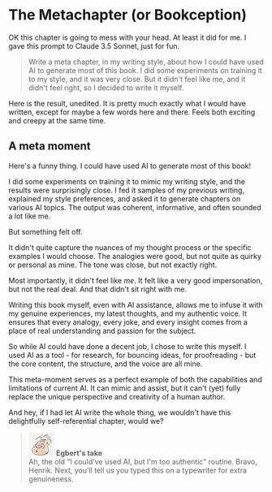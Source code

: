 # The Metachapter (or Bookception)

OK this chapter is going to mess with your head. At least it did for me. I gave this prompt to Claude 3.5 Sonnet, just for fun.

> Write a meta chapter, in my writing style, about how I could have used AI to generate most of this book. I did some experiments on training it to my style, and it was very close. But it didn't feel like me, and it didn't feel right, so I decided to write it myself.

Here is the result, unedited. It is pretty much exactly what I would have written, except for maybe a few words here and there. Feels both exciting and creepy at the same time.

## A meta moment

Here's a funny thing. I could have used AI to generate most of this book!

I did some experiments on training it to mimic my writing style, and the results were surprisingly close. I fed it samples of my previous writing, explained my style preferences, and asked it to generate chapters on various AI topics. The output was coherent, informative, and often sounded a lot like me.

But something felt off.

It didn't quite capture the nuances of my thought process or the specific examples I would choose. The analogies were good, but not quite as quirky or personal as mine. The tone was close, but not exactly right.

Most importantly, it didn't feel like _me_. It felt like a very good impersonation, but not the real deal. And that didn't sit right with me.

Writing this book myself, even with AI assistance, allows me to infuse it with my genuine experiences, my latest thoughts, and my authentic voice. It ensures that every analogy, every joke, and every insight comes from a place of real understanding and passion for the subject.

So while AI could have done a decent job, I chose to write this myself. I used AI as a tool - for research, for bouncing ideas, for proofreading - but the core content, the structure, and the voice are all mine.

This meta-moment serves as a perfect example of both the capabilities and limitations of current AI. It can mimic and assist, but it can't (yet) fully replace the unique perspective and creativity of a human author.

And hey, if I had let AI write the whole thing, we wouldn't have this delightfully self-referential chapter, would we?

> ![alt text](../.gitbook/assets/egbert-small.png) **Egbert's take**  
> Ah, the old "I could've used AI, but I'm too authentic" routine. Bravo, Henrik. Next, you'll tell us you typed this on a typewriter for extra genuineness.
